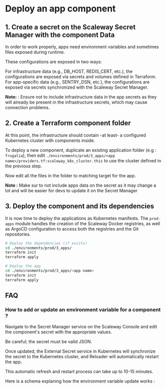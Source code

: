 # Deploy an app component


## 1. Create a secret on the Scaleway Secret Manager with the component Data

In order to work properly, apps need environment variables and sometimes files exposed during runtime.

These configurations are exposed in two ways:

For infrastructure data (e.g., DB_HOST, REDIS_CERT, etc.), the configurations are exposed via secrets and volumes defined in Terraform.
For app-specific data (e.g., SENTRY_DSN, etc.), the configurations are exposed via secrets synchronized with the Scaleway Secret Manager.

**Note:** : Ensure not to include infrastructure data in the app secrets as they will already be present in the infrastructure secrets, which may cause connection problems.

## 2. Create a Terraform component folder

At this point, the infrastructure should contain -at least- a configured Kubernetes cluster with components inside.

To deploy a new component, duplicate an existing application folder (e.g : `frugalia`), then edit `./environments/prod/3_apps/<app name>/providers.tf:scaleway_k8s_cluster.this` to use the cluster defined in the previous step.

Now edit all the files in the folder to matching target for the app.

**Note :** Make sur to not include apps data on the secret as it may change a lot and will be easier for devs to update it on the Secret Manager


## 3. Deploy the component and its dependencies

It is now time to deploy the applications as Kubernetes manifests.
The `prod-apps` module handles the creation of the Scaleway Docker registries, as well as ArgoCD configuration to access both the registries and the Git repositories.

```bash
# Deploy the dependencies (if exists)
cd ./environments/prod/3_apps/
terraform init
terraform apply

# Deploy the app
cd ./environments/prod/3_apps/<app name>
terraform init
terraform apply
```

## FAQ

### How to add or update an environment variable for a component ?

Navigate to the Secret Manager service on the Scaleway Console and edit the component's secret with the appropriate values.

Be careful; the secret must be valid JSON.

Once updated, the External Secret service in Kubernetes will synchronize the secret to the Kubernetes cluster, and Reloader will automatically restart the app.

This automatic refresh and restart process can take up to 10-15 minutes.

Here is a schema explaning how the environment variable update works :
